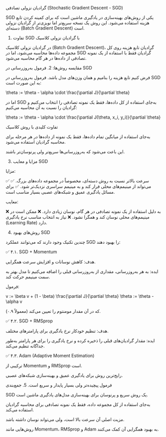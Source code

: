 گرادیان نزولی تصادفی (Stochastic Gradient Descent - SGD)

SGD یکی از روش‌های بهینه‌سازی در یادگیری ماشین است که برای کمینه کردن تابع هزینه استفاده می‌شود. این روش یک نسخه سریع‌تر اما نویزی‌تر از گرادیان نزولی دسته‌ای (Batch Gradient Descent) است.

1. تفاوت SGD با گرادیان نزولی کلاسیک

در گرادیان نزولی کلاسیک (Batch Gradient Descent)، گرادیان تابع هزینه روی کل مجموعه داده‌ها محاسبه می‌شود، اما در SGD گرادیان فقط با استفاده از یک نمونه تصادفی از داده‌ها در هر گام محاسبه می‌شود.

مقایسه روش‌ها:
2. فرمول به‌روزرسانی در SGD

فرض کنیم تابع هزینه را بنامیم و همان وزن‌های مدل باشد. فرمول به‌روزرسانی در SGD به این صورت است:

\theta := \theta - \alpha \cdot \frac{\partial J}{\partial \theta} 

اما در SGD به‌جای استفاده از کل داده‌ها، فقط یک نمونه تصادفی را انتخاب می‌کنیم و گرادیان را نسبت به آن محاسبه می‌کنیم:

\theta := \theta - \alpha \cdot \frac{\partial J(\theta, x_i, y_i)}{\partial \theta} 

تفاوت کلیدی با روش کلاسیک

به‌جای استفاده از میانگین تمام داده‌ها، فقط یک نمونه از داده‌ها در هر مرحله برای محاسبه گرادیان استفاده می‌شود.

این باعث می‌شود که به‌روزرسانی‌ها سریع‌تر ولی پرنوسان‌تر باشند.

3. مزایا و معایب SGD

مزایا:

:white_check_mark: سرعت بالاتر نسبت به روش دسته‌ای، مخصوصاً در مجموعه داده‌های بزرگ.
:white_check_mark: می‌تواند از مینیمم‌های محلی فرار کند و به مینیمم سراسری نزدیک‌تر شود.
:white_check_mark: برای مسائل یادگیری عمیق و شبکه‌های عصبی بسیار مناسب است.

معایب:

:x: به دلیل استفاده از یک نمونه تصادفی در هر گام، نوسان زیادی دارد.
:x: ممکن است در مینیمم‌های محلی نوسان کند و همگرا نشود.
:x: نیاز به انتخاب مناسب نرخ یادگیری (Learning Rate) دارد.

4. روش‌های بهبود SGD

چندین تکنیک وجود دارند که می‌توانند عملکرد SGD را بهبود دهند:

:white_check_mark: ۴.۱. SGD + Momentum

هدف: کاهش نوسانات و افزایش سرعت همگرایی.

ایده: به هر به‌روزرسانی، مقداری از به‌روزرسانی قبلی را اضافه می‌کنیم تا مدل بهتر به سمت مینیمم حرکت کند.

فرمول:

v := \beta v + (1 - \beta) \frac{\partial J}{\partial \theta} \theta := \theta - \alpha v 

که در آن مقدار مومنتوم را تعیین می‌کند (معمولاً ۰.۹).

:white_check_mark: ۴.۲. SGD + RMSprop

هدف: تنظیم خودکار نرخ یادگیری برای پارامترهای مختلف.

ایده: مقدار گرادیان‌های قبلی را ذخیره کرده و نرخ یادگیری را برای هر پارامتر به‌طور جداگانه تنظیم می‌کند.

:white_check_mark: ۴.۳. Adam (Adaptive Moment Estimation)

ترکیبی از Momentum و RMSprop است.

رایج‌ترین روش برای یادگیری عمیق و بهینه‌سازی شبکه‌های عصبی.

فرمول پیچیده‌تر ولی بسیار پایدار و سریع است.
5. جمع‌بندی

SGD یک روش سریع و پرنوسان برای بهینه‌سازی مدل‌های یادگیری ماشین است.

به‌جای استفاده از کل مجموعه داده، فقط یک نمونه تصادفی برای محاسبه گرادیان استفاده می‌کند.

مزیت اصلی آن سرعت بالا است، ولی می‌تواند نوسان داشته باشد.

روش‌هایی مانند Momentum، RMSprop و Adam به بهبود همگرایی آن کمک می‌کنند.
